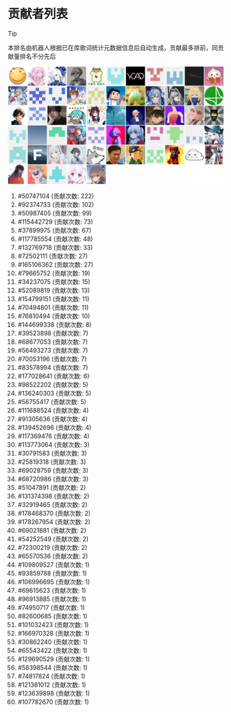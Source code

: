 # 贡献者列表

> [!TIP]
> 本排名由机器人根据已在库歌词统计元数据信息后自动生成，贡献最多排前，同贡献量排名不分先后

![贡献者头像画廊](./CONTRIBUTORS.svg)

1. #50747104 (贡献次数: 222)
2. #92374733 (贡献次数: 102)
3. #50987405 (贡献次数: 99)
4. #115442729 (贡献次数: 73)
5. #37899975 (贡献次数: 67)
6. #117785554 (贡献次数: 48)
7. #132769718 (贡献次数: 33)
8. #72502111 (贡献次数: 27)
9. #165106362 (贡献次数: 27)
10. #79665752 (贡献次数: 19)
11. #34237075 (贡献次数: 15)
12. #52089819 (贡献次数: 13)
13. #154799151 (贡献次数: 11)
14. #70494801 (贡献次数: 11)
15. #76810494 (贡献次数: 10)
16. #144699338 (贡献次数: 8)
17. #39523898 (贡献次数: 7)
18. #68677053 (贡献次数: 7)
19. #56493273 (贡献次数: 7)
20. #70053196 (贡献次数: 7)
21. #83578994 (贡献次数: 7)
22. #177028641 (贡献次数: 6)
23. #98522202 (贡献次数: 5)
24. #136240303 (贡献次数: 5)
25. #56755417 (贡献次数: 5)
26. #111688524 (贡献次数: 4)
27. #91305636 (贡献次数: 4)
28. #139452696 (贡献次数: 4)
29. #117369476 (贡献次数: 4)
30. #113773064 (贡献次数: 3)
31. #30791583 (贡献次数: 3)
32. #25819318 (贡献次数: 3)
33. #69028759 (贡献次数: 3)
34. #68720986 (贡献次数: 3)
35. #51047891 (贡献次数: 2)
36. #131374398 (贡献次数: 2)
37. #32919465 (贡献次数: 2)
38. #178468370 (贡献次数: 2)
39. #178267954 (贡献次数: 2)
40. #69021881 (贡献次数: 2)
41. #54252549 (贡献次数: 2)
42. #72300219 (贡献次数: 2)
43. #65570536 (贡献次数: 2)
44. #109809527 (贡献次数: 1)
45. #93859788 (贡献次数: 1)
46. #106996695 (贡献次数: 1)
47. #69615623 (贡献次数: 1)
48. #96913885 (贡献次数: 1)
49. #74950717 (贡献次数: 1)
50. #82600685 (贡献次数: 1)
51. #101032423 (贡献次数: 1)
52. #166970328 (贡献次数: 1)
53. #30862240 (贡献次数: 1)
54. #65543422 (贡献次数: 1)
55. #129690529 (贡献次数: 1)
56. #58398544 (贡献次数: 1)
57. #74817824 (贡献次数: 1)
58. #121381012 (贡献次数: 1)
59. #123639898 (贡献次数: 1)
60. #107782670 (贡献次数: 1)
